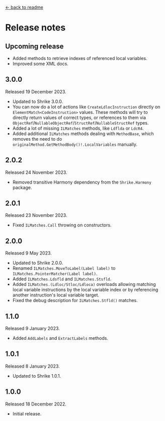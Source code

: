 [← back to readme](README.md)

# Release notes

## Upcoming release

* Added methods to retrieve indexes of referenced local variables.
* Improved some XML docs.

## 3.0.0
Released 19 December 2023.

* Updated to Shrike 3.0.0.
* You can now do a lot of actions like `CreateLdlocInstruction` directly on `ElementMatch<CodeInstruction>` values. These methods will try to directly return values of correct types, or references to them via `ObjectRef`/`NullableObjectRef`/`StructRef`/`NullableStructRef` types.
* Added a lot of missing `ILMatches` methods, like `Ldflda` or `LdcR4`.
* Added additional `ILMatches` methods dealing with `MethodBase`, which removes the need to do `originalMethod.GetMethodBody()!.LocalVariables` manually.

## 2.0.2
Released 24 November 2023.

* Removed transitive Harmony dependency from the `Shrike.Harmony` package.

## 2.0.1
Released 23 November 2023.

* Fixed `ILMatches.Call` throwing on constructors.

## 2.0.0
Released 9 May 2023.

* Updated to Shrike 2.0.0.
* Renamed `ILMatches.MoveToLabel(Label label)` to `ILMatches.PointerMatcher(Label label)`.
* Added `ILMatches.Ldsfld` and `ILMatches.Stsfld`.
* Added `ILMatches.(Ldloc/Stloc/Ldloca)` overloads allowing matching local variable instructions by the local variable index or by referencing another instruction's local variable target.
* Fixed the debug description for `ILMatches.Stfld()` matches.

## 1.1.0
Released 9 January 2023.

* Added `AddLabels` and `ExtractLabels` methods.

## 1.0.1
Released 8 January 2023.

* Updated to Shrike 1.0.1.

## 1.0.0
Released 18 December 2022.

* Initial release.